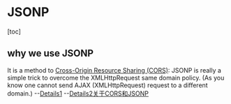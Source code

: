 # JSONP

[toc]

## why we use JSONP

It is a method to [Cross-Origin Resource Sharing (CORS)](https://developer.mozilla.org/en-US/docs/Web/HTTP/CORS):
JSONP is really a simple trick to overcome the XMLHttpRequest same domain policy. (As you know one cannot send AJAX (XMLHttpRequest) request to a different domain.)
--[Details1](https://stackoverflow.com/questions/2067472/what-is-jsonp-and-why-was-it-created)
--[Details2关于CORS和JSONP](https://zhuanlan.zhihu.com/p/129072800)
